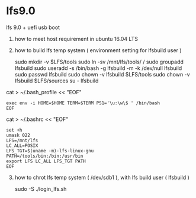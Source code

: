# lfs9.0
lfs 9.0 + uefi usb boot

1. how to meet host requirement in ubuntu 16.04 LTS



2. how to build lfs temp system ( environment setting for lfsbuild user )



    sudo mkdir -v $LFS/tools
    sudo ln -sv /mnt/lfs/tools/ /
    sudo groupadd lfsbuild
    sudo useradd -s /bin/bash -g lfsbuild -m -k /dev/null lfsbuild
    sudo passwd lfsbuild
    sudo chown -v lfsbuild $LFS/tools
    sudo chown -v lfsbuild $LFS/sources
    su - lfsbuild

cat > ~/.bash_profile << "EOF"

    exec env -i HOME=$HOME TERM=$TERM PS1='\u:\w\$ ' /bin/bash
    EOF
    
cat > ~/.bashrc << "EOF"

    set +h
    umask 022
    LFS=/mnt/lfs
    LC_ALL=POSIX
    LFS_TGT=$(uname -m)-lfs-linux-gnu
    PATH=/tools/bin:/bin:/usr/bin
    export LFS LC_ALL LFS_TGT PATH
    EOF

3. how to chrot lfs temp system ( /dev/sdb1 ), with lfs build user ( lfsbuild )

    sudo -S ./login_lfs.sh
